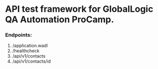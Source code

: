 # API test framework for GlobalLogic QA Automation ProCamp.

### Endpoints: 
1. /application.wadl
2. /healthcheck
3. /api/v1/contacts
4. /api/v1/contacts/id
